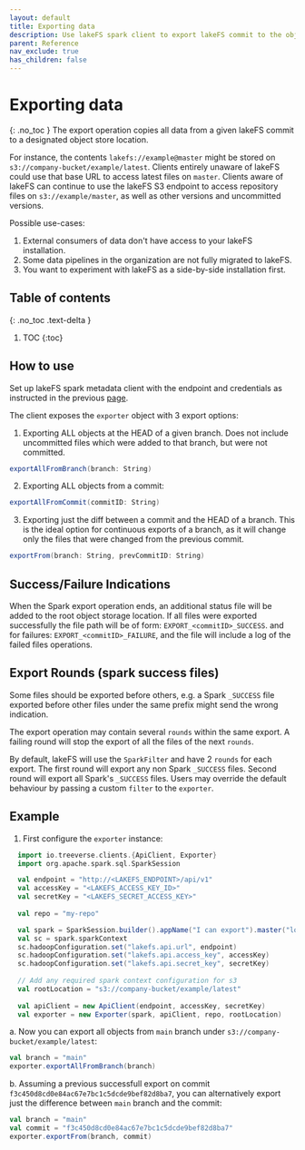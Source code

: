 ```yaml
---
layout: default
title: Exporting data
description: Use lakeFS spark client to export lakeFS commit to the object store. 
parent: Reference
nav_exclude: true
has_children: false
---
```


# Exporting data
{: .no_toc }
The export operation copies all data from a given lakeFS commit to 
a designated object store location.

For instance, the contents `lakefs://example@master` might be stored on
`s3://company-bucket/example/latest`.  Clients entirely unaware of lakeFS could use that
base URL to access latest files on `master`.  Clients aware of lakeFS can continue to use
the lakeFS S3 endpoint to access repository files on `s3://example/master`, as well as
other versions and uncommitted versions.

Possible use-cases:
1. External consumers of data don't have access to your lakeFS installation.
1. Some data pipelines in the organization are not fully migrated to lakeFS.
1. You want to experiment with lakeFS as a side-by-side installation first.

## Table of contents
{: .no_toc .text-delta }

1. TOC
{:toc}

## How to use

Set up lakeFS spark metadata client with the endpoint and credentials as instructed in the previous [page](./spark-client.md).

The client exposes the `exporter` object with 3 export options:

1. Exporting ALL objects at the HEAD of a given branch. Does not include
uncommitted files which were added to that branch, but were not committed.
   
```scala
exportAllFromBranch(branch: String)
```

2. Exporting ALL objects from a commit:

```scala
exportAllFromCommit(commitID: String)
```

3. Exporting just the diff between a commit and the HEAD of a branch.
This is the ideal option for continuous exports of a branch, as it will change only the files
that were changed from the previous commit.

```scala
exportFrom(branch: String, prevCommitID: String)
```   

## Success/Failure Indications
When the Spark export operation ends, an additional status file will be added to the root 
object storage location.
If all files were exported successfully the file path will be of form: `EXPORT_<commitID>_SUCCESS`.
and for failures: `EXPORT_<commitID>_FAILURE`, and the file will include a log of the failed files operations.

## Export Rounds (spark success files)
Some files should be exported before others, e.g. a Spark `_SUCCESS` file exported before other files under
the same prefix might send the wrong indication.

The export operation may contain several `rounds` within the same export.
A failing round will stop the export of all the files of the next `rounds`.

By default, lakeFS will use the `SparkFilter` and have 2 `rounds` for each export.
The first round will export any non Spark `_SUCCESS` files. Second round will export all Spark's `_SUCCESS` files.
Users may override the default behaviour by passing a custom `filter` to the `exporter`.  

## Example

1. First configure the `exporter` instance:

 ```scala
   import io.treeverse.clients.{ApiClient, Exporter}
   import org.apache.spark.sql.SparkSession

   val endpoint = "http://<LAKEFS_ENDPOINT>/api/v1"
   val accessKey = "<LAKEFS_ACCESS_KEY_ID>"
   val secretKey = "<LAKEFS_SECRET_ACCESS_KEY>"
   
   val repo = "my-repo"

   val spark = SparkSession.builder().appName("I can export").master("local").getOrCreate()
   val sc = spark.sparkContext
   sc.hadoopConfiguration.set("lakefs.api.url", endpoint)
   sc.hadoopConfiguration.set("lakefs.api.access_key", accessKey)
   sc.hadoopConfiguration.set("lakefs.api.secret_key", secretKey)
   
   // Add any required spark context configuration for s3 
   val rootLocation = "s3://company-bucket/example/latest"
   
   val apiClient = new ApiClient(endpoint, accessKey, secretKey)
   val exporter = new Exporter(spark, apiClient, repo, rootLocation)
 
 ```

a. Now you can export all objects from `main` branch under `s3://company-bucket/example/latest`:

```scala
val branch = "main"
exporter.exportAllFromBranch(branch)
```

b. Assuming a previous successfull export on commit `f3c450d8cd0e84ac67e7bc1c5dcde9bef82d8ba7`,
you can alternatively export just the difference between `main` branch and the commit:

```scala
val branch = "main"
val commit = "f3c450d8cd0e84ac67e7bc1c5dcde9bef82d8ba7"
exporter.exportFrom(branch, commit)
```

